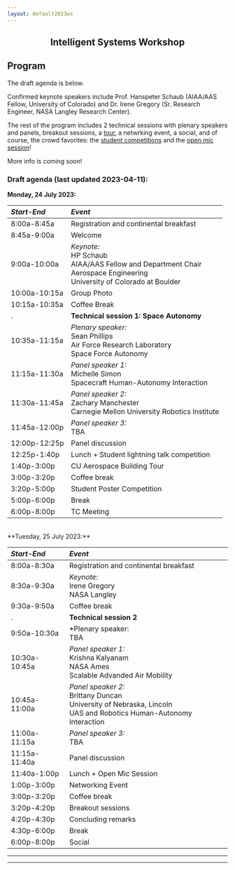 ```yaml
---
layout: default2023ws
---
```


<h2 align="center">Intelligent Systems Workshop</h2>
<!--
<h3 align="center" style="color:red;">Robust autonomy and human-machine teaming in harsh, unprecedented or unpredictable environments: lessons learned and a look to the future</h3>
-->

## Program

The draft agenda is below.

<!-- [Intro paragraph introducing the workshop theme] -->

<!-- (old 2022 text)
Detailed Program: is available <a href="https://docs.google.com/spreadsheets/d/1otmL4bkWHclOv1q6ODcpmVRHJh9VRp3JHxxfSIpLQsQ/edit?usp=sharing">here</a>! (Please note that this workshop will be an in-person only event.)
(end 2022 text)-->

Confirmed keynote speakers include Prof. Hanspeter Schaub (AIAA/AAS Fellow, University of Colorado) and Dr. Irene Gregory (Sr. Research Engineer, NASA Langley Research Center).

The rest of the program includes 2 technical sessions with plenary speakers and panels<!--on space autonomy and ??-->, breakout sessions, a [tour](/IS_Workshop_2023/tours.html), a netwrking event, a social, and of course, the crowd favorites: the [student competitions](/IS_Workshop_2023/student_competitions.html) and the [open mic session](/IS_Workshop_2023/open_mic_session.html)!

<!-- (old 2022 text)
<i><b>Abstract submission is open now through <strike>June 25, 2022</strike> July 15, 2022 for the student poster and lightning talk competitions at the IS workshop!</b> See the [student competitions](/IS_Workshop_2022/student_competitions.html) page for more details.</i>
(end 2022 text) -->

<!-- (old text)
This year we will have three technical sessions on the following topics:
1.	Robust autonomy for harsh, unpredictable environments
2.	AI-Crew Collaboration in air and space
3.	Integration of Autonomy into existing ecosystems

The program will also feature two [tours](/IS_Workshop_2022/tours.html), an [open mic session](/IS_Workshop_2022/open_mic_session.html), and two [student competitions](/IS_Workshop_2022/student_competitions.html).  

Detailed Program: Coming soon!
(end old text) -->

More info is coming soon!

### Draft agenda (last updated 2023-04-11): ###

**Monday, 24 July 2023:**

| ***Start-End*** | ***Event*** |
| :-------------- | :---------- |
| 8:00a-8:45a | Registration and continental breakfast |
| 8:45a-9:00a | Welcome |
| 9:00a-10:00a | *Keynote:*<br>HP Schaub<br>AIAA/AAS Fellow and Department Chair<br>Aerospace Engineering<br>University of Colorado at Boulder |
| 10:00a-10:15a | Group Photo |
| 10:15a-10:35a | Coffee Break |
| . | **Technical session 1: Space Autonomy** |
| 10:35a-11:15a | *Plenary speaker:*<br>Sean Phillips<br>Air Force Research Laboratory<br>Space Force Autonomy |
| 11:15a-11:30a | *Panel speaker 1:*<br>Michelle Simon<br>Spacecraft Human-Autonomy Interaction |
| 11:30a-11:45a | *Panel speaker 2:*<br>Zachary Manchester<br>Carnegie Mellon University Robotics Institute |
| 11:45a-12:00p | *Panel speaker 3:*<br>TBA |
| 12:00p-12:25p | Panel discussion |
| 12:25p-1:40p | Lunch + Student lightning talk competition |
| 1:40p-3:00p | CU Aerospace Building Tour |
| 3:00p-3:20p | Coffee break |
| 3:20p-5:00p | Student Poster Competition |
| 5:00p-6:00p | Break |
| 6:00p-8:00p | TC Meeting |

<br>
**Tuesday, 25 July 2023:**

| ***Start-End*** | ***Event*** |
| :-------------- | :---------- |
| 8:00a-8:30a | Registration and continental breakfast |
| 8:30a-9:30a | *Keynote:*<br>Irene Gregory<br>NASA Langley |
| 9:30a-9:50a | Coffee break |
| . | **Technical session 2** |
| 9:50a-10:30a | *Plenary speaker:<br>TBA |
| 10:30a-10:45a | *Panel speaker 1:*<br>Krishna Kalyanam<br>NASA Ames<br>Scalable Advanded Air Mobility |
| 10:45a-11:00a | *Panel speaker 2:*<br>Brittany Duncan<br>University of Nebraska, Lincoln<br>UAS and Robotics Human-Autonomy Interaction |
| 11:00a-11:15a | *Panel speaker 3:*<br>TBA |
| 11:15a-11:40a | Panel discussion |
| 11:40a-1:00p | Lunch + Open Mic Session |
| 1:00p-3:00p | Networking Event |
| 3:00p-3:20p | Coffee break |
| 3:20p-4:20p | Breakout sessions |
| 4:20p-4:30p | Concluding remarks |
| 4:30p-6:00p | Break |
| 6:00p-8:00p | Social |

* * *
* * *

<!-- --end-of-page-- -->
